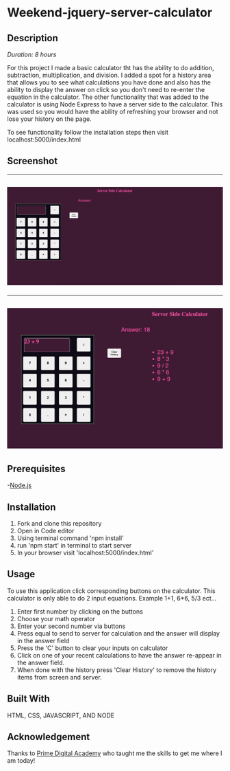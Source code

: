 # Weekend-jquery-server-calculator


## Description

_Duration: 8 hours_

For this project I made a basic calculator tht has the ability to do addition, subtraction, multiplication, and division. I added a spot for a history area that allows you to see what calculations you have done and also has the ability to display the answer on click so you don't need to re-enter the equation in the calculator. The other functionality that was added to the calculator is using Node Express to have a server side to the calculator. This was used so you would have the ability of refreshing your browser and not lose your history on the page. 

To see functionality follow the installation steps then visit localhost:5000/index.html

## Screenshot
---
![calculator Interface](./images/Server-side-calculator.png)
---
---
![Calculator in Use](./images/Server-side-calculator-inuse.png)
---

## Prerequisites 

-[Node.js](https://nodejs.org/en/)

## Installation

1. Fork and clone this repository
2. Open in Code editor 
3. Using terminal command 'npm install'
4. run 'npm start' in terminal to start server
5. In your browser visit 'localhost:5000/index.html'

## Usage
To use this application click corresponding buttons on the calculator. This calculator is only able to do 2 input equations. Example 1+1, 6*6, 5/3 ect...

1. Enter first number by clicking on the buttons
2. Choose your math operator
3. Enter your second number via buttons
4. Press equal to send to server for calculation and the answer will display in the answer field
5. Press the 'C' button to clear your inputs on calculator
6. Click on one of your recent calculations to have the answer re-appear in the answer field.
7. When done with the history press 'Clear History' to remove the history items from screen and server.

## Built With
HTML, CSS, JAVASCRIPT, AND NODE

## Acknowledgement
Thanks to [Prime Digital Academy](www.primeacademy.io) who taught me the skills to get me where I am today!